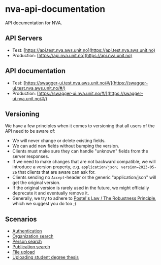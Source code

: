 # nva-api-documentation
API documentation for NVA.

## API Servers
* Test: [https://api.test.nva.aws.unit.no](https://api.test.nva.aws.unit.no)
* Production: [https://api.nva.unit.no](https://api.nva.unit.no)

## API documentation
* Test: [https://swagger-ui.test.nva.aws.unit.no/#/](https://swagger-ui.test.nva.aws.unit.no/#/)
* Production: [https://swagger-ui.nva.unit.no/#/](https://swagger-ui.nva.unit.no/#/)


## Versioning
We have a few principles when it comes to versioning that all users of the API need to be aware of:
* We will never change or delete existing fields.
* We can add new fields without bumping the version.
* Clients must make sure they can handle "unknown" fields from the server responses.
* If we need to make changes that are not backward compatible, we will introduce a version property, e.g. `application/json; version=2023-05-26` that clients that are aware can ask for.
* Clients sending no `Accept`-header or the generic "application/json" will get the original version.
* If the original version is rarely used in the future, we might officially deprecate it and eventually remove it.
* Generally, we try to adhere to [Postel's Law / The Robustness Principle](https://en.wikipedia.org/wiki/Robustness_principle#:~:text=It%20is%20often%20reworded%20as,an%20early%20specification%20of%20TCP), which we suggest you do too ;)

## Scenarios
* [Authentication](scenarios/authenticating/index.md)
* [Organization search](scenarios/organization.md)
* [Person search](scenarios/person.md)
* [Publication search](scenarios/publication.md)
* [File upload](scenarios/file-upload/index.md)
* [Uploading student degree thesis](scenarios/upload-student-thesis/index.md)